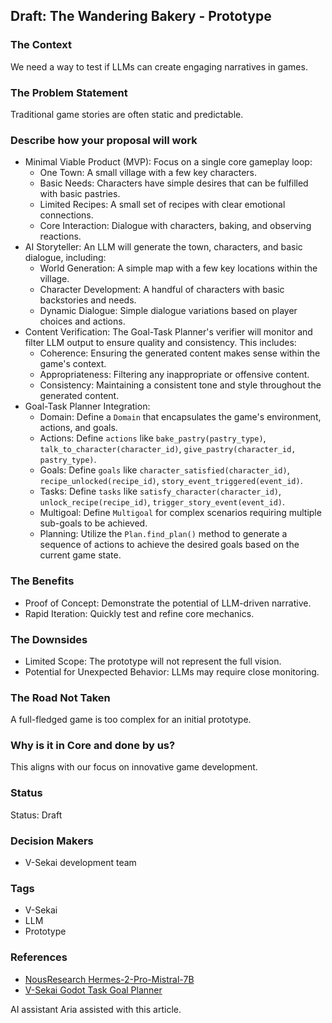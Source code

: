 ## Draft: The Wandering Bakery - Prototype

### The Context

We need a way to test if LLMs can create engaging narratives in games.

### The Problem Statement

Traditional game stories are often static and predictable.

### Describe how your proposal will work

- Minimal Viable Product (MVP): Focus on a single core gameplay loop:
  - One Town: A small village with a few key characters.
  - Basic Needs: Characters have simple desires that can be fulfilled with basic pastries.
  - Limited Recipes: A small set of recipes with clear emotional connections.
  - Core Interaction: Dialogue with characters, baking, and observing reactions.
- AI Storyteller: An LLM will generate the town, characters, and basic dialogue, including:
  - World Generation: A simple map with a few key locations within the village.
  - Character Development: A handful of characters with basic backstories and needs.
  - Dynamic Dialogue: Simple dialogue variations based on player choices and actions.
- Content Verification: The Goal-Task Planner's verifier will monitor and filter LLM output to ensure quality and consistency. This includes:
  - Coherence: Ensuring the generated content makes sense within the game's context.
  - Appropriateness: Filtering any inappropriate or offensive content.
  - Consistency: Maintaining a consistent tone and style throughout the generated content.
- Goal-Task Planner Integration:
  - Domain: Define a `Domain` that encapsulates the game's environment, actions, and goals.
  - Actions: Define `actions` like `bake_pastry(pastry_type)`, `talk_to_character(character_id)`, `give_pastry(character_id, pastry_type)`.
  - Goals: Define `goals` like `character_satisfied(character_id)`, `recipe_unlocked(recipe_id)`, `story_event_triggered(event_id)`.
  - Tasks: Define `tasks` like `satisfy_character(character_id)`, `unlock_recipe(recipe_id)`, `trigger_story_event(event_id)`.
  - Multigoal: Define `Multigoal` for complex scenarios requiring multiple sub-goals to be achieved.
  - Planning: Utilize the `Plan.find_plan()` method to generate a sequence of actions to achieve the desired goals based on the current game state.

### The Benefits

- Proof of Concept: Demonstrate the potential of LLM-driven narrative.
- Rapid Iteration: Quickly test and refine core mechanics.

### The Downsides

- Limited Scope: The prototype will not represent the full vision.
- Potential for Unexpected Behavior: LLMs may require close monitoring.

### The Road Not Taken

A full-fledged game is too complex for an initial prototype.

### Why is it in Core and done by us?

This aligns with our focus on innovative game development.

### Status

Status: Draft

### Decision Makers

- V-Sekai development team

### Tags

- V-Sekai
- LLM
- Prototype

### References

- [NousResearch Hermes-2-Pro-Mistral-7B](https://huggingface.co/NousResearch/Hermes-2-Pro-Mistral-7B)
- [V-Sekai Godot Task Goal Planner](https://github.com/V-Sekai/godot-task-goal-planner)

AI assistant Aria assisted with this article.
